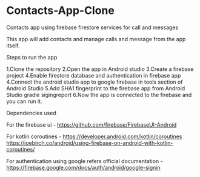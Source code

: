 # Contacts-App-Clone
Contacts app using firebase firestore services for call and messages

This app will add contacts and manage calls and message from the app itself.

Steps to run the app 

1.Clone the repository 
2.Open the app in Android studio
3.Create a firebase project
4.Enable firestore database and authentication in firebase app
4.Connect the android studio app to google firebase in tools section of Android Studio
5.Add SHA1 fingerprint to the firebase app from Android Studio gradle sigingreport
6.Now the app is connected to the firebase and you can run it.


Dependencies used

For the firebase ui - https://github.com/firebase/FirebaseUI-Android

For kotlin coroutines - https://developer.android.com/kotlin/coroutines
                        https://joebirch.co/android/using-firebase-on-android-with-kotlin-coroutines/
                        
                        
For authentication using google refers official documentation - https://firebase.google.com/docs/auth/android/google-signin

